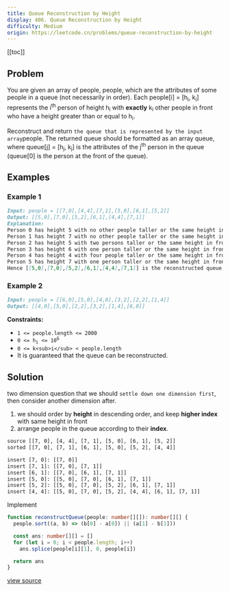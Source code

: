 ```yaml
---
title: Queue Reconstruction by Height
display: 406. Queue Reconstruction by Height
difficulty: Medium
origin: https://leetcode.cn/problems/queue-reconstruction-by-height
---
```


[[toc]]

## Problem

You are given an array of people, people, which are the attributes of some people in a queue (not necessarily in order). Each people[i] = [h<sub>i</sub>, k<sub>i</sub>] represents the i<sup>th</sup> person of height h<sub>i</sub> with **exactly** k<sub>i</sub> other people in front who have a height greater than or equal to h<sub>i</sub>.

Reconstruct and return `the queue that is represented by the input array`people. The returned queue should be formatted as an array queue, where queue[j] = [h<sub>j</sub>, k<sub>j</sub>] is the attributes of the j<sup>th</sup> person in the queue (queue[0] is the person at the front of the queue).

## Examples

### Example 1

```md
Input: people = [[7,0],[4,4],[7,1],[5,0],[6,1],[5,2]]
Output: [[5,0],[7,0],[5,2],[6,1],[4,4],[7,1]]
Explanation:
Person 0 has height 5 with no other people taller or the same height in front.
Person 1 has height 7 with no other people taller or the same height in front.
Person 2 has height 5 with two persons taller or the same height in front, which is person 0 and 1.
Person 3 has height 6 with one person taller or the same height in front, which is person 1.
Person 4 has height 4 with four people taller or the same height in front, which are people 0, 1, 2, and 3.
Person 5 has height 7 with one person taller or the same height in front, which is person 1.
Hence [[5,0],[7,0],[5,2],[6,1],[4,4],[7,1]] is the reconstructed queue.
```

### Example 2

```md
Input: people = [[6,0],[5,0],[4,0],[3,2],[2,2],[1,4]]
Output: [[4,0],[5,0],[2,2],[3,2],[1,4],[6,0]]
```

**Constraints:**

- `1 <= people.length <= 2000`
- <code>0 <= h<sub>i</sub> <= 10<sup>6</sup></code>
- `0 <= k<sub>i</sub> < people.length`
- It is guaranteed that the queue can be reconstructed.

## Solution

two dimension question that we should `settle down one dimension first`, then consider another dimension after.

1. we should order by **height** in descending order, and keep **higher index** with same height in front
2. arrange people in the queue according to their **index**.

```txt
source [[7, 0], [4, 4], [7, 1], [5, 0], [6, 1], [5, 2]]
sorted [[7, 0], [7, 1], [6, 1], [5, 0], [5, 2], [4, 4]]

insert [7, 0]: [[7, 0]]
insert [7, 1]: [[7, 0], [7, 1]]
insert [6, 1]: [[7, 0], [6, 1], [7, 1]]
insert [5, 0]: [[5, 0], [7, 0], [6, 1], [7, 1]]
insert [5, 2]: [[5, 0], [7, 0], [5, 2], [6, 1], [7, 1]]
insert [4, 4]: [[5, 0], [7, 0], [5, 2], [4, 4], [6, 1], [7, 1]]
```

Implement

```ts
function reconstructQueue(people: number[][]): number[][] {
  people.sort((a, b) => (b[0] - a[0]) || (a[1] - b[1]))

  const ans: number[][] = []
  for (let i = 0; i < people.length; i++)
    ans.splice(people[i][1], 0, people[i])

  return ans
}
```

[view source](https://leetcode.cn/problems/queue-reconstruction-by-height)
